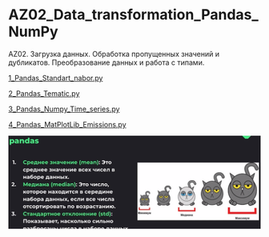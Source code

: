 # AZ02_Data_transformation_Pandas_NumPy
 AZ02. Загрузка данных. Обработка пропущенных значений и дубликатов. Преобразование данных и работа с типами.

[1_Pandas_Standart_nabor.py](1_Pandas_Standart_nabor.py)

[2_Pandas_Tematic.py](2_Pandas_Tematic.py)

[3_Pandas_Numpy_Time_series.py](3_Pandas_Numpy_Time_series.py)

[4_Pandas_MatPlotLib_Emissions.py](4_Pandas_MatPlotLib_Emissions.py)

![![1.png]](1.png)